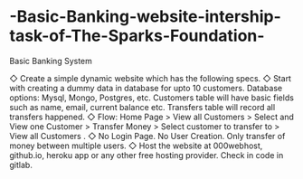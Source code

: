 # -Basic-Banking-website-intership-task-of-The-Sparks-Foundation-
Basic Banking System

◇ Create a simple dynamic website which has the following specs.
◇ Start with creating a dummy data in database for upto 10 customers.
Database options: Mysql, Mongo, Postgres, etc. Customers table will
have basic fields such as name, email, current balance etc. Transfers
table will record all transfers happened.
◇ Flow: Home Page > View all Customers > Select and View one Customer >
Transfer Money > Select customer to transfer to > View all Customers .
◇ No Login Page. No User Creation. Only transfer of money between
multiple users.
◇ Host the website at 000webhost, github.io, heroku app or any other free
hosting provider. Check in code in gitlab.
